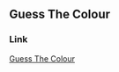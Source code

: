 ## Guess The Colour

### Link

[Guess The Colour](https://projects.raspberrypi.org/en/projects/cd-beginner-javascript-sushi)
